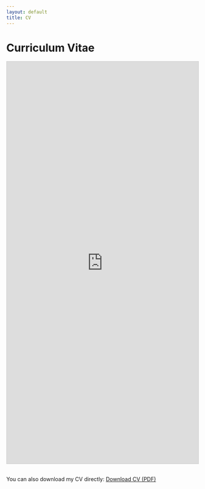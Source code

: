 ```yaml
---
layout: default
title: CV
---
```


# Curriculum Vitae

<style>
.pdf-container {
    position: relative;
    width: 100%;
    height: 1055px; /* Height of an A4 page at 96 DPI (roughly equivalent to one full page) */
    overflow: hidden;
    border: 1px solid #ccc;
}
.pdf-container iframe {
    position: absolute;
    top: 0;
    left: 0;
    width: 100%;
    height: 100%;
    border: 0;
}
@media screen and (max-width: 600px) {
    .pdf-container {
        height: 80vh; /* Use viewport height on mobile for better experience */
    }
}
</style>

<div class="pdf-container">
    <iframe src="https://docs.google.com/viewer?url=https://danielcarstensen.com/assets/pdf/cv.pdf&embedded=true" title="Daniel Carstensen CV"></iframe>
</div>

<br>

You can also download my CV directly:
[Download CV (PDF)](/assets/pdf/cv.pdf)
